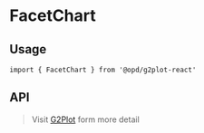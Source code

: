# FacetChart

## Usage

```tsx | pure
import { FacetChart } from '@opd/g2plot-react'
```

## API

<API id="FacetChart"></API>

> Visit [G2Plot](https://g2plot.antv.antgroup.com/api/plot-api) form more detail
